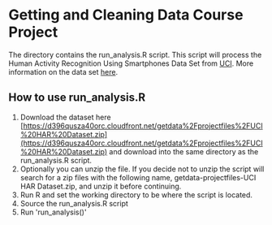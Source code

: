 # Getting and Cleaning Data Course Project

The directory contains the run_analysis.R script. This script will process the Human Activity Recognition Using Smartphones Data Set from [UCI](http://uci.edu). More information on the data set [here](http://archive.ics.uci.edu/ml/datasets/Human+Activity+Recognition+Using+Smartphones). 


## How to use run_analysis.R
1. Download the dataset here [https://d396qusza40orc.cloudfront.net/getdata%2Fprojectfiles%2FUCI%20HAR%20Dataset.zip](https://d396qusza40orc.cloudfront.net/getdata%2Fprojectfiles%2FUCI%20HAR%20Dataset.zip) and download into the same directory as the run_analysis.R script.
2. Optionally you can unzip the file. If you decide not to unzip the script will search for a zip files with the following name, getdata-projectfiles-UCI HAR Dataset.zip, and unzip it before continuing.
3. Run R and set the working directory to be where the script is located.
4. Source the run_analysis.R script
5. Run 'run_analysis()'


